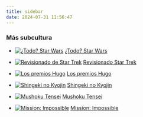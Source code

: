 ```yaml
---
title: sidebar
date: 2024-07-31 11:56:47
---
```


### Más subcultura  

- [![¿Todo? Star Wars](/sidebar/banner-star-wars.jpg)](/cine/todo-star-wars/) [¿Todo? Star Wars](/cine/todo-star-wars/)

- [![Revisionado de Star Trek](/sidebar/banner-star-trek.jpg)](/tv/star-trek/) [Revisionado Star Trek](/tv/star-trek/)

- [![Los premios Hugo](/sidebar/banner-premios-hugo.jpg)](/los-premios-hugo/) [Los premios Hugo](/los-premios-hugo/)

- [![Shingeki no Kyojin](/sidebar/banner-shingeki-no-kyojin.jpg)](/anime/shingeki-no-kyojin/) [Shingeki no Kyojin](/anime/shingeki-no-kyojin/)

- [![Mushoku Tensei](/sidebar/banner-mushoku-tensei.jpg)](/anime/mushoku-tensei/) [Mushoku Tensei](/anime/mushoku-tensei/)

- [![Mission: Impossible](/sidebar/banner-mission-impossible.jpg)](/cine/misiones-imposibles/) [Mission: Impossible](/cine/misiones-imposibles/)
